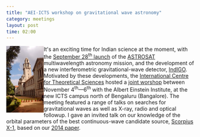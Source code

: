 ```yaml
---
title: "AEI-ICTS workshop on gravitational wave astronomy"
category: meetings
layout: post
time: 02:00
---
```

<!-- header generated from blosxom format post; make_header.pl 23.1.2022 -->
<p>
  <!---- Begin .post ---->
<img src="/images/IAS.jpg" width="100" align="left"></a>
It's an exciting time for Indian science at the moment, with the 
<a href="http://www.isro.gov.in/update/28-sep-2015/pslv-successfully-launches-india's-multi-wavelength-space-observatory-astrosat">September 28<sup>th</sup> launch</a> of the 
<a href="http://astrosat.iucaa.in">ASTROSAT</a> multiwavelength astronomy mission, 
and the development of a new interferometric gravitational-wave detector, 
<a href="http://www.gw-indigo.org">IndIGO</a>.
Motivated by these developments, the 
<a href="https://www.icts.res.in">International Centre for Theoretical Sciences</a>
hosted a <a href="http://www.icts.res.in/discussion_meeting/gwa2015">joint worshop</a> between November 4<sup>th</sup>&mdash;6<sup>th</sup> with the Albert Einstein Institute, at the new ICTS campus north of Bengaluru (Bangalore). 
The meeting featured a range of talks on searches for gravitational waves as
well as X-ray, radio and optical followup. I gave an invited talk on our 
knowledge of the orbital parameters of the best continuous-wave candidate source, <a href="http://chandra.harvard.edu/xray_sources/sco/sco.html">Scorpius X-1</a>, based on our <a href="http://users.monash.edu.au/~dgallow/cgi-bin/blosxom.cgi/gravitational%20waves/comparison.html">2014 paper</a>.
